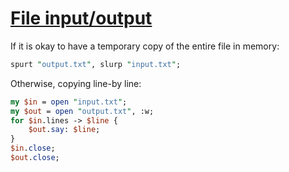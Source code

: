[1]: https://rosettacode.org/wiki/File_input/output

# [File input/output][1]

If it is okay to have a temporary copy of the entire file in memory:

```perl
spurt "output.txt", slurp "input.txt";
```


Otherwise, copying line-by line:

```perl
my $in = open "input.txt";
my $out = open "output.txt", :w;
for $in.lines -> $line {
    $out.say: $line;
}
$in.close;
$out.close;
```